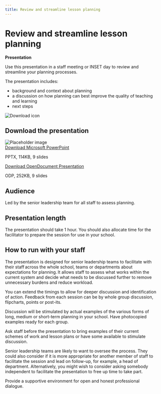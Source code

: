 ```yaml
---
title: Review and streamline lesson planning
---
```


# Review and streamline lesson planning

<strong class="govuk-tag">Presentation</strong>

Use this presentation in a staff meeting or INSET day to review and streamline
your planning processes.

The presentation includes:

- background and context about planning
- a discussion on how planning can best improve the quality of teaching and learning
- next steps

<div class="dfe-width-container govuk-grid-row">
  <div class="govuk-grid-row dfe-width-container">
    <div class="govuk-grid-column-full">
      <div class="info-box">
        <div class="info-box__corner">
          <img src="/assets/images/download-icon.svg" alt="Download icon">
        </div>
        <h2 class="govuk-heading-m">
          Download the presentation
        </h2>
        <div class="govuk-grid-row info-box__download-content">
          <div class="govuk-grid-column-one-half">
            <img src="/assets/images/preview-placeholder.jpg" alt="Placeholder image" class="dfe-file-preview-image">
          </div>
          <div class="govuk-grid-column-one-half">
            <a class="govuk-link--no-visited-state govuk-body" href="<%= @base_url %>/assets/files/Review and streamline lesson planning.pptx">
              Download Microsoft PowerPoint
            </a>
            <p>
              PPTX, 114KB, 9 slides
            </p>
            <a class="govuk-link--no-visited-state govuk-body" href="<%= @base_url %>/assets/files/Review and streamline lesson planning.odp">
              Download OpenDocument Presentation
            </a>
            <p>
              ODP, 252KB, 9 slides
            </p>
          </div>
        </div>
      </div>
    </div>
  </div>
</div>

## Audience

Led by the senior leadership team for all staff to assess planning.

## Presentation length

The presentation should take 1 hour. You should also allocate time for the
facilitator to prepare the session for use in your school.

## How to run with your staff

The presentation is designed for senior leadership teams to facilitate with their
staff across the whole school, teams or departments about expectations for
planning. It allows staff to assess what works within the current system and
decide what needs to be discussed further to remove unnecessary burdens and
reduce workload.

You can extend the timings to allow for deeper discussion and identification of
action. Feedback from each session can be by whole group discussion, flipcharts,
points or post-its.

Discussion will be stimulated by actual examples of the various forms of long,
medium or short-term planning in your school. Have photocopied examples ready
for each group.

Ask staff before the presentation to bring examples of their current schemes of work
and lesson plans or have some available to stimulate discussion.

Senior leadership teams are likely to want to oversee the process. They could
also consider if it is more appropriate for another member of staff to
facilitate the session and lead on follow-up, for example, a head of department.
Alternatively, you might wish to consider asking somebody independent to
facilitate the presentation to free up time to take part.

Provide a supportive environment for open and honest professional dialogue.
